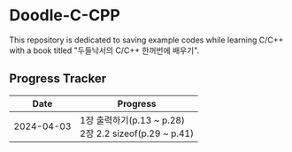# Doodle-C-CPP
This repository is dedicated to saving example codes while learning C/C++ with a book titled "두들낙서의 C/C++ 한꺼번에 배우기".

## Progress Tracker

| Date       | Progress                                           |
| ---------- | -------------------------------------------------- |
| 2024-04-03 | 1장 출력하기(p.13 ~ p.28)<br>2장 2.2 sizeof(p.29 ~ p.41) |
